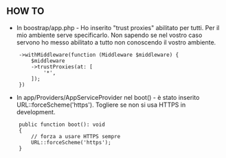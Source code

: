 ## HOW TO

- In boostrap/app.php - Ho inserito "trust proxies" abilitato per tutti. Per il mio ambiente serve specificarlo. Non sapendo se nel vostro caso servono ho messo abilitato a tutto non conoscendo il vostro ambiente.
```
    ->withMiddleware(function (Middleware $middleware) {
        $middleware
        ->trustProxies(at: [
            '*',
        ]);
    })
```
- In app/Providers/AppServiceProvider nel boot() - è stato inserito URL::forceScheme('https'). Togliere se non si usa HTTPS in development.
```
    public function boot(): void
    {
        // forza a usare HTTPS sempre
        URL::forceScheme('https');
    }
```